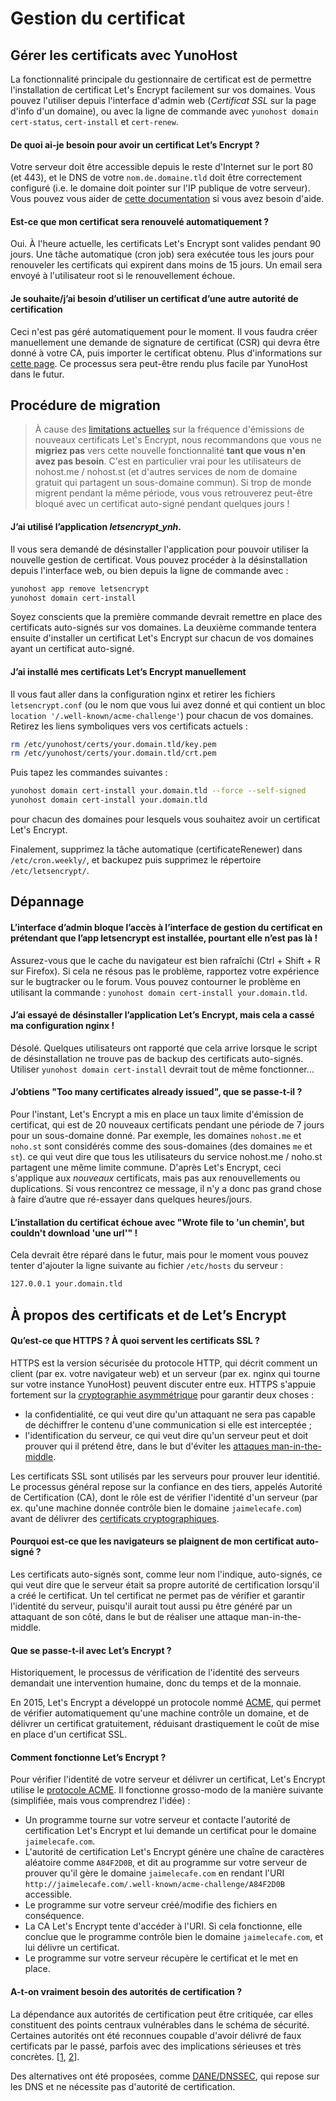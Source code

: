 
Gestion du certificat
======================

Gérer les certificats avec YunoHost
-----------------------------------

La fonctionnalité principale du gestionnaire de certificat est de permettre l'installation
de certificat Let's Encrypt facilement sur vos domaines. Vous pouvez l'utiliser depuis
l'interface d'admin web (*Certificat SSL* sur la page d'info d'un domaine), ou avec
la ligne de commande avec `yunohost domain cert-status`, `cert-install` et `cert-renew`.

#### De quoi ai-je besoin pour avoir un certificat Let’s Encrypt ?

Votre serveur doit être accessible depuis le reste d'Internet sur le port 80 (et 443),
et le DNS de votre `nom.de.domaine.tld` doit être correctement configuré (i.e. le 
domaine doit pointer sur l'IP publique de votre serveur). Vous pouvez vous aider
de [cette documentation](diagnostic_fr) si vous avez besoin d'aide.

#### Est-ce que mon certificat sera renouvelé automatiquement ?

Oui. À l'heure actuelle, les certificats Let's Encrypt sont valides pendant 90 jours.
Une tâche automatique (cron job) sera exécutée tous les jours pour renouveler les certificats
qui expirent dans moins de 15 jours. Un email sera envoyé à l'utilisateur root si le
renouvellement échoue.

#### Je souhaite/j’ai besoin d’utiliser un certificat d’une autre autorité de certification

Ceci n'est pas géré automatiquement pour le moment. Il vous faudra créer manuellement
une demande de signature de certificat (CSR) qui devra être donné à votre CA, puis importer
le certificat obtenu. Plus d'informations sur [cette page](certificate_fr). Ce processus sera
peut-être rendu plus facile par YunoHost dans le futur.

Procédure de migration
--------------------

> À cause des [limitations actuelles](https://letsencrypt.org/docs/rate-limits/)
sur la fréquence d'émissions de nouveaux certificats Let's Encrypt, nous recommandons que
vous ne **migriez pas** vers cette nouvelle fonctionnalité **tant que vous n'en avez pas besoin**.
C'est en particulier vrai pour les utilisateurs de nohost.me / nohost.st (et d'autres services de
nom de domaine gratuit qui partagent un sous-domaine commun). Si trop de monde migrent 
pendant la même période, vous vous retrouverez peut-être bloqué avec un certificat auto-signé
pendant quelques jours !

#### J’ai utilisé l’application *letsencrypt_ynh*.

Il vous sera demandé de désinstaller l'application pour pouvoir utiliser la nouvelle gestion
de certificat. Vous pouvez procéder à la désinstallation depuis l'interface web, ou bien depuis
la ligne de commande avec :

```bash
yunohost app remove letsencrypt
yunohost domain cert-install
```

Soyez conscients que la première commande devrait remettre en place des certificats
auto-signés sur vos domaines. La deuxième commande tentera ensuite d'installer un certificat
Let's Encrypt sur chacun de vos domaines ayant un certificat auto-signé.

#### J’ai installé mes certificats Let’s Encrypt manuellement

Il vous faut aller dans la configuration nginx et retirer les fichiers `letsencrypt.conf` (ou le nom que
vous lui avez donné et qui contient un bloc `location '/.well-known/acme-challenge'`) pour chacun
de vos domaines. Retirez les liens symboliques vers vos certificats actuels :

```bash
rm /etc/yunohost/certs/your.domain.tld/key.pem
rm /etc/yunohost/certs/your.domain.tld/crt.pem
```

Puis tapez les commandes suivantes :

```bash
yunohost domain cert-install your.domain.tld --force --self-signed
yunohost domain cert-install your.domain.tld
```

pour chacun des domaines pour lesquels vous souhaitez avoir un certificat Let's Encrypt.

Finalement, supprimez la tâche automatique (certificateRenewer) dans `/etc/cron.weekly/`, 
et backupez puis supprimez le répertoire `/etc/letsencrypt/`.

Dépannage
---------------

#### L’interface d’admin bloque l’accès à l’interface de gestion du certificat en prétendant que l’app letsencrypt est installée, pourtant elle n’est pas là !

Assurez-vous que le cache du navigateur est bien rafraîchi (Ctrl + Shift + R sur Firefox).
Si cela ne résous pas le problème, rapportez votre expérience sur le bugtracker ou le forum.
Vous pouvez contourner le problème en utilisant la commande : 
`yunohost domain cert-install your.domain.tld`.

#### J’ai essayé de désinstaller l’application Let’s Encrypt, mais cela a cassé ma configuration nginx !

Désolé. Quelques utilisateurs ont rapporté que cela arrive lorsque le script de désinstallation ne trouve pas
de backup des certificats auto-signés. Utiliser `yunohost domain cert-install` devrait tout de même fonctionner…

#### J’obtiens "Too many certificates already issued", que se passe-t-il ?

Pour l'instant, Let's Encrypt a mis en place un taux limite d'émission de certificat, qui
est de 20 nouveaux certificats pendant une période de 7 jours pour un sous-domaine donné.
Par exemple, les domaines `nohost.me` et `noho.st` sont considérés comme des sous-domaines 
(des domaines `me` et `st`). ce qui veut dire que tous les utilisateurs du service nohost.me / noho.st
partagent une même limite commune. D'après Let's Encrypt, ceci s'applique aux *nouveaux* certificats,
mais pas aux renouvellements ou duplications. Si vous rencontrez ce message, il n'y a donc pas grand
chose à faire d’autre que ré-essayer dans quelques heures/jours.

#### L’installation du certificat échoue avec "Wrote file to 'un chemin', but couldn't download 'une url'" !

Cela devrait être réparé dans le futur, mais pour le moment vous pouvez tenter d'ajouter la ligne suivante
au fichier `/etc/hosts` du serveur :

```bash
127.0.0.1 your.domain.tld
```

À propos des certificats et de Let’s Encrypt
------------------------------------

#### Qu’est-ce que HTTPS ? À quoi servent les certificats SSL ?

HTTPS est la version sécurisée du protocole HTTP, qui décrit comment un client
(par ex. votre navigateur web) et un serveur (par ex. nginx qui tourne sur votre instance
YunoHost) peuvent discuter entre eux. HTTPS s'appuie fortement sur la [cryptographie
asymmétrique](https://en.wikipedia.org/wiki/Public-key_cryptography) pour garantir 
deux choses :
- la confidentialité, ce qui veut dire qu'un attaquant ne sera pas capable de déchiffrer le contenu d'une communication si elle est interceptée ;
- l'identification du serveur, ce qui veut dire qu'un serveur peut et doit prouver qui il prétend être, dans le but d'éviter les [attaques man-in-the-middle](https://en.wikipedia.org/wiki/Man-in-the-middle_attack).

Les certificats SSL sont utilisés par les serveurs pour prouver leur identitié.
Le processus général repose sur la confiance en des tiers, appelés Autorité
de Certification (CA), dont le rôle est de vérifier l'identité d'un serveur (par ex.
qu'une machine donnée contrôle bien le domaine `jaimelecafe.com`) avant
de délivrer des [certificats cryptographiques](https://en.wikipedia.org/wiki/Public_key_certificate).

#### Pourquoi est-ce que les navigateurs se plaignent de mon certificat auto-signé ?

Les certificats auto-signés sont, comme leur nom l'indique, auto-signés, ce qui veut
dire que le serveur était sa propre autorité de certification lorsqu'il a créé le certificat.
Un tel certificat ne permet pas de vérifier et garantir l'identité du serveur, puisqu'il
aurait tout aussi pu être généré par un attaquant de son côté, dans le but de réaliser
une attaque man-in-the-middle.

#### Que se passe-t-il avec Let’s Encrypt ?

Historiquement, le processus de vérification de l'identité des serveurs demandait une
intervention humaine, donc du temps et de la monnaie.

En 2015, Let's Encrypt a développé un protocole nommé 
[ACME](https://en.wikipedia.org/wiki/Automated_Certificate_Management_Environment),
qui permet de vérifier automatiquement qu'une machine contrôle un domaine, et de
délivrer un certificat gratuitement, réduisant drastiquement le coût de mise en place
d'un certificat SSL.

#### Comment fonctionne Let’s Encrypt ?

Pour vérifier l'identité de votre serveur et délivrer un certificat, Let's Encrypt utilise
le [protocole ACME](https://en.wikipedia.org/wiki/Automated_Certificate_Management_Environment).
Il fonctionne grosso-modo de la manière suivante (simplifiée, mais vous comprendrez l'idée) :
- Un programme tourne sur votre serveur et contacte l'autorité de certification Let's Encrypt et
  lui demande un certificat pour le domaine `jaimelecafe.com`.
- L'autorité de certification Let's Encrypt génère une chaîne de caractères aléatoire comme `A84F2D0B`, et
  dit au programme sur votre serveur de prouver qu'il gère le domaine `jaimelecafe.com` en rendant l'URI 
  `http://jaimelecafe.com/.well-known/acme-challenge/A84F2D0B` accessible.
- Le programme sur votre serveur créé/modifie des fichiers en conséquence.
- La CA Let's Encrypt tente d'accéder à l'URI. Si cela fonctionne, elle conclue que le programme contrôle
  bien le domaine `jaimelecafe.com`, et lui délivre un certificat.
- Le programme sur votre serveur récupère le certificat et le met en place.

#### A-t-on vraiment besoin des autorités de certification ?

La dépendance aux autorités de certification peut être critiquée, car elles constituent des points centraux
vulnérables dans le schéma de sécurité. Certaines autorités ont été reconnues coupable d'avoir délivré
de faux certificats par le passé, parfois avec des implications sérieuses et très concrètes.
[[1](http://www.darkreading.com/endpoint/authentication/fake-google-digital-certificates-found-and-confiscated/d/d-id/1297165),
[2](https://reflets.info/microsoft-et-ben-ali-wikileaks-confirme-les-soupcons-d-une-aide-pour-la-surveillance-des-citoyens-tunisiens/)].

Des alternatives ont été proposées, comme [DANE/DNSSEC](https://en.wikipedia.org/wiki/DNS-based_Authentication_of_Named_Entities), 
qui repose sur les DNS et ne nécessite pas d'autorité de certification.
